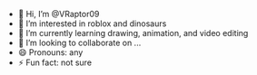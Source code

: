 - 👋 Hi, I’m @VRaptor09
- 👀 I’m interested in roblox and dinosaurs
- 🌱 I’m currently learning drawing, animation, and video editing
- 💞️ I’m looking to collaborate on ...
- 😄 Pronouns: any
- ⚡ Fun fact: not sure

<!---
VRaptor09/VRaptor09 is a ✨ special ✨ repository because its `README.md` (this file) appears on your GitHub profile.
You can click the Preview link to take a look at your changes.
--->

